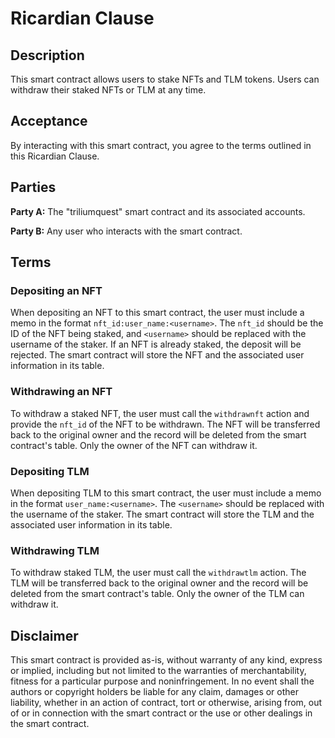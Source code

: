 # Ricardian Clause

## Description

This smart contract allows users to stake NFTs and TLM tokens. Users can withdraw their staked NFTs or TLM at any time.

## Acceptance

By interacting with this smart contract, you agree to the terms outlined in this Ricardian Clause.

## Parties

**Party A:** The "triliumquest" smart contract and its associated accounts.

**Party B:** Any user who interacts with the smart contract.

## Terms

### Depositing an NFT

When depositing an NFT to this smart contract, the user must include a memo in the format `nft_id:user_name:<username>`. The `nft_id` should be the ID of the NFT being staked, and `<username>` should be replaced with the username of the staker. If an NFT is already staked, the deposit will be rejected. The smart contract will store the NFT and the associated user information in its table.

### Withdrawing an NFT

To withdraw a staked NFT, the user must call the `withdrawnft` action and provide the `nft_id` of the NFT to be withdrawn. The NFT will be transferred back to the original owner and the record will be deleted from the smart contract's table. Only the owner of the NFT can withdraw it.

### Depositing TLM

When depositing TLM to this smart contract, the user must include a memo in the format `user_name:<username>`. The `<username>` should be replaced with the username of the staker. The smart contract will store the TLM and the associated user information in its table.

### Withdrawing TLM

To withdraw staked TLM, the user must call the `withdrawtlm` action. The TLM will be transferred back to the original owner and the record will be deleted from the smart contract's table. Only the owner of the TLM can withdraw it.

## Disclaimer

This smart contract is provided as-is, without warranty of any kind, express or implied, including but not limited to the warranties of merchantability, fitness for a particular purpose and noninfringement. In no event shall the authors or copyright holders be liable for any claim, damages or other liability, whether in an action of contract, tort or otherwise, arising from, out of or in connection with the smart contract or the use or other dealings in the smart contract.
